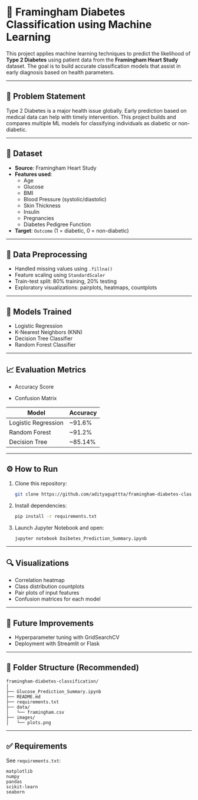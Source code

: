# 🧠 Framingham Diabetes Classification using Machine Learning

This project applies machine learning techniques to predict the likelihood of **Type 2 Diabetes** using patient data from the **Framingham Heart Study** dataset. The goal is to build accurate classification models that assist in early diagnosis based on health parameters.

---

## 📌 Problem Statement

Type 2 Diabetes is a major health issue globally. Early prediction based on medical data can help with timely intervention. This project builds and compares multiple ML models for classifying individuals as diabetic or non-diabetic.

---

## 📂 Dataset

- **Source**: Framingham Heart Study
- **Features used**:
  - Age
  - Glucose
  - BMI
  - Blood Pressure (systolic/diastolic)
  - Skin Thickness
  - Insulin
  - Pregnancies
  - Diabetes Pedigree Function
- **Target**: `Outcome` (1 = diabetic, 0 = non-diabetic)

---

## 🧹 Data Preprocessing

- Handled missing values using `.fillna()`
- Feature scaling using `StandardScaler`
- Train-test split: 80% training, 20% testing
- Exploratory visualizations: pairplots, heatmaps, countplots

---

## 🤖 Models Trained

- Logistic Regression
- K-Nearest Neighbors (KNN)
- Decision Tree Classifier
- Random Forest Classifier


---

## 📈 Evaluation Metrics

- Accuracy Score
  
- Confusion Matrix

| Model               | Accuracy |
|---------------------|----------|
| Logistic Regression | ~91.6%   |
| Random Forest       | ~91.2%   |
| Decision Tree       | ~85.14%  |

---

## ⚙️ How to Run

1. Clone this repository:
   ```bash
   git clone https://github.com/adityagupttta/framingham-diabetes-classification.git
   ```
2. Install dependencies:
   ```bash
   pip install -r requirements.txt
   ```
3. Launch Jupyter Notebook and open:
   ```bash
   jupyter notebook Daibetes_Prediction_Summary.ipynb
   ```

---

## 🔍 Visualizations

- Correlation heatmap
- Class distribution countplots
- Pair plots of input features
- Confusion matrices for each model

---

## 🚀 Future Improvements

- Hyperparameter tuning with GridSearchCV
- Deployment with Streamlit or Flask

---

## 📁 Folder Structure (Recommended)

```
framingham-diabetes-classification/
│
├── Glucose_Prediction_Summary.ipynb
├── README.md
├── requirements.txt
├── data/
│   └── framingham.csv
├── images/
│   └── plots.png
```

---

## ✅ Requirements

See `requirements.txt`:

```
matplotlib
numpy
pandas
scikit-learn
seaborn
```
